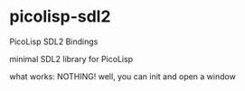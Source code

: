 # picolisp-sdl2
PicoLisp SDL2 Bindings


minimal SDL2 library for PicoLisp

what works: NOTHING!
  well, you can init and open a window
  
